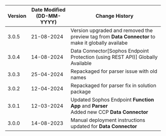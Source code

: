 | **Version** | **Date Modified (DD-MM-YYYY)** | **Change History**                                                 |
|-------------|--------------------------------|--------------------------------------------------------------------|
| 3.0.5       | 21-08-2024                     | Version upgraded and removed the preview tag from **Data Connector** to make it globally availabe|
| 3.0.4       | 14-08-2024                     | Data Connector[Sophos Endpoint Protection (using REST API)] Globally Available          |
| 3.0.3       | 25-04-2024                     | Repackaged for parser issue with old names       |
| 3.0.2       | 12-04-2024                     | Repackaged for parser fix in solution package 				|  
| 3.0.1       | 12-03-2024                     | Updated Sophos Endpoint **Function App** and **Parser** <br/>Added new CCP **Data Connector**		|  
| 3.0.0       | 14-08-2023                     | Manual deployment instructions updated for **Data Connector**		|  

                                                                                                                 
